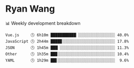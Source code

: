 # Ryan Wang

 <!-- waka-box start -->
📊 Weekly development breakdown
```text
Vue.js     🕓 6h10m ███████████▏░░░░░░░░░░░░░░░░ 40.0%
JavaScript 🕓 2h44m ████▉░░░░░░░░░░░░░░░░░░░░░░░ 17.8%
JSON       🕓 1h45m ███▏░░░░░░░░░░░░░░░░░░░░░░░░ 11.3%
Other      🕓 1h35m ██▉░░░░░░░░░░░░░░░░░░░░░░░░░ 10.4%
YAML       🕓 1h29m ██▋░░░░░░░░░░░░░░░░░░░░░░░░░  9.6%
```
<!-- Powered by https://github.com/YouEclipse/waka-box-go . -->
<!-- waka-box end -->